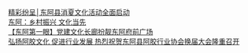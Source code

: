   
[精彩纷呈│东阿县消夏文化活动全面启动](http://www.dianyue.me/archives/030/azrxs5ffae7tlbgp/)  
[东阿：乡村振兴 文化当先](http://www.dianyue.me/archives/860/ezbgrhkj2kyvpda7/)  
[【东阿第一眼】党建文化长廊扮靓东阿府前广场](http://www.dianyue.me/archives/889/jw9dqq7bgaae2ale/)  
[弘扬阿胶文化 促进行业发展 热烈祝贺东阿县阿胶行业协会换届大会隆重召开](http://www.dianyue.me/archives/783/qhv46tguq9rhga59/)